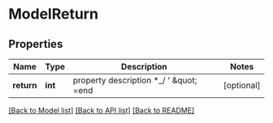 # ModelReturn

## Properties
Name | Type | Description | Notes
------------ | ------------- | ------------- | -------------
**return** | **int** | property description  *_/ &#39; \&quot; &#x3D;end | [optional] 

[[Back to Model list]](../README.md#documentation-for-models) [[Back to API list]](../README.md#documentation-for-api-endpoints) [[Back to README]](../README.md)


